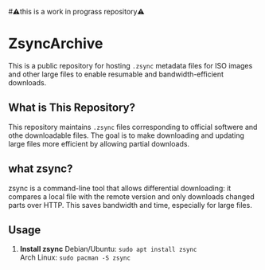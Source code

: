 #⚠️this is a work in prograss repository⚠️


# ZsyncArchive

This is a public repository for hosting `.zsync` metadata files for ISO images and other large files to enable resumable and bandwidth-efficient downloads.

## What is This Repository?

This repository maintains `.zsync` files corresponding to official softwere and othe downloadable files. The goal is to make downloading and updating large files more efficient by allowing partial downloads.

## what zsync?

zsync is a command-line tool that allows differential downloading: it compares a local file with the remote version and only downloads changed parts over HTTP. This saves bandwidth and time, especially for large files.

## Usage

1. **Install zsync**
   Debian/Ubuntu: `sudo apt install zsync`  
   Arch Linux: `sudo pacman -S zsync`
